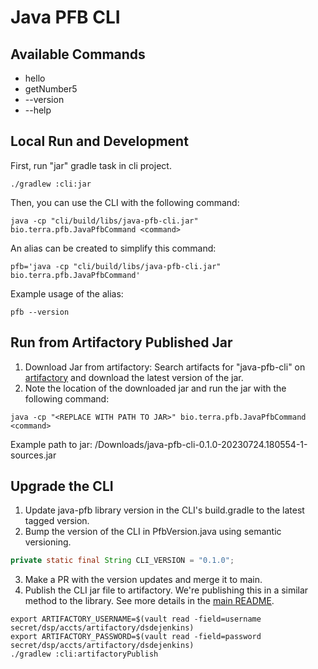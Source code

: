 Java PFB CLI
===

## Available Commands
- hello
- getNumber5
- --version
- --help

## Local Run and Development
First, run "jar" gradle task in cli project.
```shell
./gradlew :cli:jar
```

Then, you can use the CLI with the following command:
```shell
java -cp "cli/build/libs/java-pfb-cli.jar" bio.terra.pfb.JavaPfbCommand <command>
```
An alias can be created to simplify this command:
```shell
pfb='java -cp "cli/build/libs/java-pfb-cli.jar" bio.terra.pfb.JavaPfbCommand'
```
Example usage of the alias:
```shell
pfb --version
```

## Run from Artifactory Published Jar
1) Download Jar from artifactory: Search artifacts for "java-pfb-cli" on [artifactory](https://broadinstitute.jfrog.io/) and download the latest version of the jar.
2) Note the location of the downloaded jar and run the jar with the following command:
```shell
java -cp "<REPLACE WITH PATH TO JAR>" bio.terra.pfb.JavaPfbCommand <command>
```
Example path to jar: /Downloads/java-pfb-cli-0.1.0-20230724.180554-1-sources.jar

## Upgrade the CLI

1. Update java-pfb library version in the CLI's build.gradle to the latest tagged version.
2. Bump the version of the CLI in PfbVersion.java using semantic versioning.
```java
private static final String CLI_VERSION = "0.1.0";
```
3. Make a PR with the version updates and merge it to main.
4. Publish the CLI jar file to artifactory. We're publishing this in a similar method to the library. See more details in the [main README](../README.md#publishing-the-library-and-cli).
```shell
export ARTIFACTORY_USERNAME=$(vault read -field=username secret/dsp/accts/artifactory/dsdejenkins)
export ARTIFACTORY_PASSWORD=$(vault read -field=password secret/dsp/accts/artifactory/dsdejenkins)
./gradlew :cli:artifactoryPublish
```


